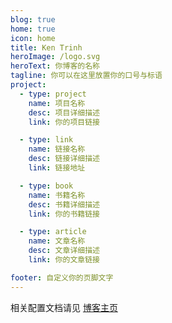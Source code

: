 ```yaml
---
blog: true
home: true
icon: home
title: Ken Trinh
heroImage: /logo.svg
heroText: 你博客的名称
tagline: 你可以在这里放置你的口号与标语
project:
  - type: project
    name: 项目名称
    desc: 项目详细描述
    link: 你的项目链接

  - type: link
    name: 链接名称
    desc: 链接详细描述
    link: 链接地址

  - type: book
    name: 书籍名称
    desc: 书籍详细描述
    link: 你的书籍链接

  - type: article
    name: 文章名称
    desc: 文章详细描述
    link: 你的文章链接

footer: 自定义你的页脚文字
---
```


相关配置文档请见 [博客主页](https://vuepress-theme.mrhope.site/zh/guide/layout/blog/)
